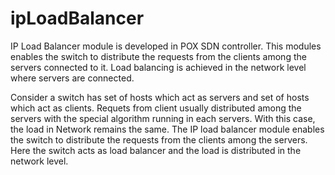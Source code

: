 # ipLoadBalancer

IP Load Balancer module is developed in POX SDN controller.
This modules enables the switch to distribute the requests from the clients among the servers connected to it. 
Load balancing is achieved in the network level where servers are connected.


Consider a switch has set of hosts which act as servers and set of hosts which act as clients. Requets from client
usually distributed among the servers with the special algorithm running in each servers. With this case, the load in Network
remains the same. The IP load balancer module enables the switch to distribute the requests from the clients among the servers.
Here the switch acts as load balancer and the load is distributed in the network level.

